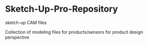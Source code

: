 # Sketch-Up-Pro-Repository
sketch-up CAM files

Collection of modeling files for products/sensors for product design perspective
